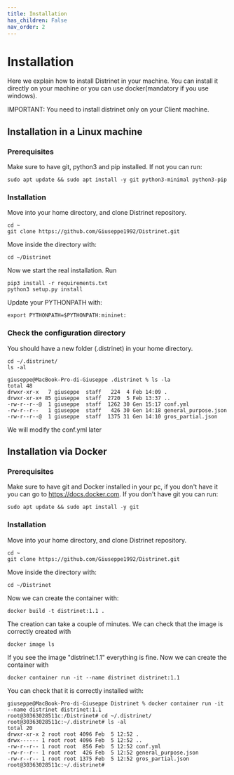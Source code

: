 ```yaml
---
title: Installation
has_children: False
nav_order: 2
---
```


# Installation

Here we explain how to install Distrinet in your machine.
You can install it directly on your machine or you can use docker(mandatory if you use windows).

IMPORTANT: You need to install distrinet only on your Client machine.

## Installation in a Linux machine
### Prerequisites
Make sure to have git, python3 and pip installed.
If not you can run:
```
sudo apt update && sudo apt install -y git python3-minimal python3-pip
```
### Installation
Move into your home directory, and clone Distrinet repository.
```
cd ~
git clone https://github.com/Giuseppe1992/Distrinet.git
```
Move inside the directory with:
```
cd ~/Distrinet
```
Now we start the real installation.
Run 
```
pip3 install -r requirements.txt
python3 setup.py install
```

Update your PYTHONPATH with:
```
export PYTHONPATH=$PYTHONPATH:mininet:
```

### Check the configuration directory
You should have a new folder (.distrinet) in your home directory.

```
cd ~/.distrinet/
ls -al

giuseppe@MacBook-Pro-di-Giuseppe .distrinet % ls -la
total 48
drwxr-xr-x   7 giuseppe  staff   224  4 Feb 14:09 .
drwxr-xr-x+ 85 giuseppe  staff  2720  5 Feb 13:37 ..
-rw-r--r--@  1 giuseppe  staff  1262 30 Gen 15:17 conf.yml
-rw-r--r--   1 giuseppe  staff   426 30 Gen 14:18 general_purpose.json
-rw-r--r--@  1 giuseppe  staff  1375 31 Gen 14:10 gros_partial.json
```

We will modify the conf.yml later

## Installation via Docker
### Prerequisites
Make sure to have git and Docker installed in your pc, if you don't have it you can go to https://docs.docker.com.
If you don't have git you can run:
```
sudo apt update && sudo apt install -y git
```
### Installation
Move into your home directory, and clone Distrinet repository.
```
cd ~
git clone https://github.com/Giuseppe1992/Distrinet.git
```
Move inside the directory with:
```
cd ~/Distrinet
```
Now we can create the container with:
```
docker build -t distrinet:1.1 .
```
The creation can take a couple of minutes.
We can check that the image is correctly created with
```
docker image ls
```
If you see the image "distrinet:1.1" everything is fine. Now we can create the container with
```
docker container run -it --name distrinet distrinet:1.1
```
You can check that it is correctly installed with:
```
giuseppe@MacBook-Pro-di-Giuseppe Distrinet % docker container run -it --name distrinet distrinet:1.1
root@30363028511c:/Distrinet# cd ~/.distrinet/
root@30363028511c:~/.distrinet# ls -al
total 20
drwxr-xr-x 2 root root 4096 Feb  5 12:52 .
drwx------ 1 root root 4096 Feb  5 12:52 ..
-rw-r--r-- 1 root root  856 Feb  5 12:52 conf.yml
-rw-r--r-- 1 root root  426 Feb  5 12:52 general_purpose.json
-rw-r--r-- 1 root root 1375 Feb  5 12:52 gros_partial.json
root@30363028511c:~/.distrinet# 

```


